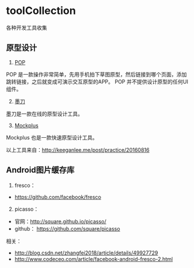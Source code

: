# toolCollection
各种开发工具收集

## 原型设计

1. [POP](https://popapp.in/)

POP 是一款操作非常简单，先用手机拍下草图原型，然后链接到哪个页面，添加跳转链接，之后就变成可演示交互原型的APP。
POP 并不提供设计原型的任何UI组件。

2. [墨刀](https://modao.cc/)

墨刀是一款在线的原型设计工具。

3. [Mockplus](https://www.mockplus.cn/)

Mockplus 也是一款快速原型设计工具。

以上工具来自：http://keeganlee.me/post/practice/20160816

## Android图片缓存库

1. fresco： 

- https://github.com/facebook/fresco

2. picasso：

- 官网：http://square.github.io/picasso/
- github： https://github.com/square/picasso

相关：
- http://blog.csdn.net/zhangfei2018/article/details/49927729
- http://www.codeceo.com/article/facebook-android-fresco-2.html





